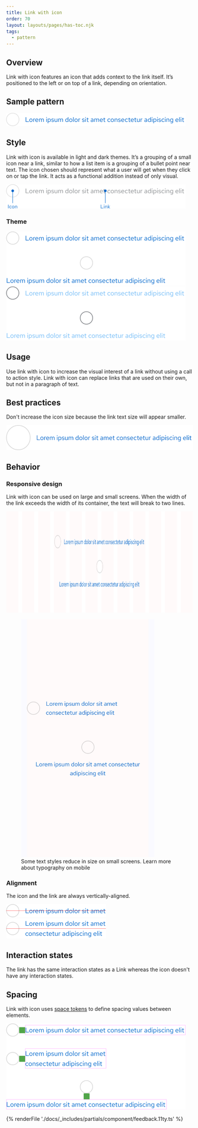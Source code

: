 ```yaml
---
title: Link with icon
order: 70
layout: layouts/pages/has-toc.njk
tags:
  - pattern
---
```


<link rel="stylesheet" data-helmet href="/assets/packages/@rhds/elements/elements/rh-table/rh-table-lightdom.css">
<link rel="stylesheet" data-helmet href="/styles/samp.css">

## Overview

Link with icon features an icon that adds context to the link itself. It’s
positioned to the left or on top of a link, depending on orientation.

## Sample pattern

<uxdot-example width-adjustment="484px">
  <img alt="Link with icon"
       src="./link-with-icon.svg"
       width="484"
       height="35">
</uxdot-example>

## Style

Link with icon is available in light and dark themes. It’s a grouping of a small
icon near a link, similar to how a list item is a grouping of a bullet point
near text. The icon chosen should represent what a user will get when they click
on or tap the link. It acts as a functional addition instead of only visual.

<uxdot-example width-adjustment="484px">
  <img alt="Link with icon specs"
       src="./link-with-icon-style.svg"
       width="484"
       height="65">
</uxdot-example>

### Theme

<uxdot-example width-adjustment="484px">
  <img alt="Link with icon theme light"
       src="./link-with-icon-theme-light.svg"
       width="484"
       height="145">
</uxdot-example>

<uxdot-example color-palette="darkest" width-adjustment="484px">
  <img alt="Link with icon theme dark"
       src="./link-with-icon-theme-dark.svg"
       width="484"
       height="145">
</uxdot-example>

## Usage

Use link with icon to increase the visual interest of a link without using a
call to action style. Link with icon can replace links that are used on their
own, but not in a paragraph of text.

## Best practices

Don't increase the icon size because the link text size will appear smaller.

<uxdot-example width-adjustment="484px" danger>
  <img alt="Link with icon icon size issue"
       src="./link-with-icon-best-practices.svg"
       width="516"
       height="67">
</uxdot-example>

## Behavior

### Responsive design

Link with icon can be used on large and small screens. When the width of the
link exceeds the width of its container, the text will break to two lines.

<uxdot-example width-adjustment="1000px" variant="full" alignment="left" no-border>
  <img alt="Link with icon responsive desktop"
       src="./link-with-icon-responsive.svg"
       width="1000"
       height="273">
</uxdot-example>

<figure>
  <uxdot-example width-adjustment="360px" variant="full" alignment="left" no-border>
    <img alt="Link with icon responsive mobile"
         src="./link-with-icon-responsive-mobile.svg"
         width="360"
         height="640">
  </uxdot-example>
  <figcaption>Some text styles reduce in size on small screens. Learn more about typography on mobile</figcaption>
</figure>

### Alignment

The icon and the link are always vertically-aligned.

<uxdot-example width-adjustment="269px">
  <img alt="Link with icon alignment"
       src="./link-with-icon-alignment-1.svg"
       width="269"
       height="35">
</uxdot-example>

<uxdot-example width-adjustment="269px">
  <img alt="Link with icon alignment"
       src="./link-with-icon-alignment-2.svg"
       width="270"
       height="54">
</uxdot-example>

## Interaction states

The link has the same interaction states as a Link whereas the icon doesn't have
any interaction states.

## Spacing

Link with icon uses [space tokens](/tokens/space/) to define spacing values
between elements.

<uxdot-example width-adjustment="484px">
  <img alt="Link with icon spacing"
       src="./link-with-icon-spacing.svg"
       width="484"
       height="231">
</uxdot-example>

<uxdot-spacer-tokens-table tokens="lg"></uxdot-spacer-tokens-table>

{% renderFile './docs/_includes/partials/component/feedback.11ty.ts' %}
